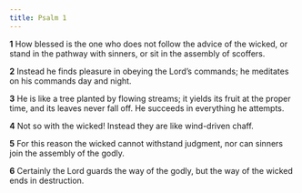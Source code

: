 ```yaml
---
title: Psalm 1
---
```


**1** How blessed is the one who does not follow the advice of the wicked,
or stand in the pathway with sinners,
or sit in the assembly of scoffers.

**2** Instead he finds pleasure in obeying the Lord’s commands;
he meditates on his commands day and night.

**3** He is like a tree planted by flowing streams;
it yields its fruit at the proper time,
and its leaves never fall off.
He succeeds in everything he attempts.

**4** Not so with the wicked!
Instead they are like wind-driven chaff.

**5** For this reason the wicked cannot withstand judgment,
nor can sinners join the assembly of the godly.

**6** Certainly the Lord guards the way of the godly,
but the way of the wicked ends in destruction.
